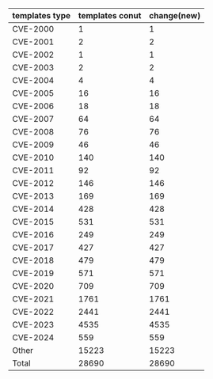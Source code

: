 | templates type | templates conut | change(new) |
| --- | --- | --- |
| CVE-2000 | 1 | 1 |
| CVE-2001 | 2 | 2 |
| CVE-2002 | 1 | 1 |
| CVE-2003 | 2 | 2 |
| CVE-2004 | 4 | 4 |
| CVE-2005 | 16 | 16 |
| CVE-2006 | 18 | 18 |
| CVE-2007 | 64 | 64 |
| CVE-2008 | 76 | 76 |
| CVE-2009 | 46 | 46 |
| CVE-2010 | 140 | 140 |
| CVE-2011 | 92 | 92 |
| CVE-2012 | 146 | 146 |
| CVE-2013 | 169 | 169 |
| CVE-2014 | 428 | 428 |
| CVE-2015 | 531 | 531 |
| CVE-2016 | 249 | 249 |
| CVE-2017 | 427 | 427 |
| CVE-2018 | 479 | 479 |
| CVE-2019 | 571 | 571 |
| CVE-2020 | 709 | 709 |
| CVE-2021 | 1761 | 1761 |
| CVE-2022 | 2441 | 2441 |
| CVE-2023 | 4535 | 4535 |
| CVE-2024 | 559 | 559 |
| Other | 15223 | 15223 |
| Total | 28690 | 28690 |

